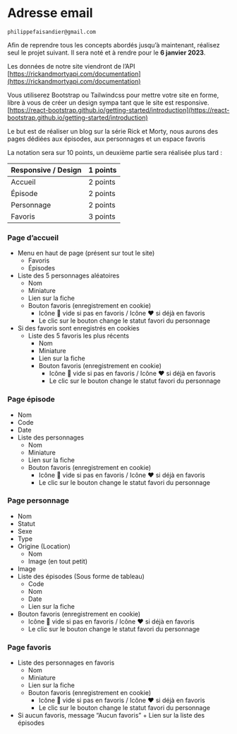 # Adresse email 
`philippefaisandier@gmail.com`


Afin de reprendre tous les concepts abordés jusqu’à maintenant, réalisez seul le projet suivant. Il sera noté et à rendre pour le **6 janvier 2023**.

Les données de notre site viendront de l’API [https://rickandmortyapi.com/documentation](https://rickandmortyapi.com/documentation)

Vous utiliserez Bootstrap ou Tailwindcss pour mettre votre site en forme, libre à vous de créer un design sympa tant que le site est responsive. [https://react-bootstrap.github.io/getting-started/introduction](https://react-bootstrap.github.io/getting-started/introduction)

Le but est de réaliser un blog sur la série Rick et Morty, nous aurons des pages dédiées aux épisodes, aux personnages et un espace favoris

La notation sera sur 10 points, un deuxième partie sera réalisée plus tard :

| Responsive / Design | 1 points |
|---------------------|----------|
| Accueil             | 2 points |
| Épisode             | 2 points |
| Personnage          | 2 points |
| Favoris             | 3 points |

### Page d’accueil

- Menu en haut de page (présent sur tout le site)
    - Favoris
    - Épisodes
- Liste des 5 personnages aléatoires
    - Nom
    - Miniature
    - Lien sur la fiche
    - Bouton favoris (enregistrement en cookie)
        - Icône 🤍 vide si pas en favoris / Icône ❤️ si déjà en favoris
        - Le clic sur le bouton change le statut favori du personnage
- Si des favoris sont enregistrés en cookies
    - Liste des 5 favoris les plus récents
        - Nom
        - Miniature
        - Lien sur la fiche
        - Bouton favoris (enregistrement en cookie)
            - Icône 🤍 vide si pas en favoris / Icône ❤️ si déjà en favoris
            - Le clic sur le bouton change le statut favori du personnage

### Page épisode

- Nom
- Code
- Date
- Liste des personnages
    - Nom
    - Miniature
    - Lien sur la fiche
    - Bouton favoris (enregistrement en cookie)
        - Icône 🤍 vide si pas en favoris / Icône ❤️ si déjà en favoris
        - Le clic sur le bouton change le statut favori du personnage

### Page personnage

- Nom
- Statut
- Sexe
- Type
- Origine (Location)
    - Nom
    - Image (en tout petit)
- Image
- Liste des épisodes (Sous forme de tableau)
    - Code
    - Nom
    - Date
    - Lien sur la fiche
- Bouton favoris (enregistrement en cookie)
    - Icône 🤍 vide si pas en favoris / Icône ❤️ si déjà en favoris
    - Le clic sur le bouton change le statut favori du personnage

### Page favoris

- Liste des personnages en favoris
    - Nom
    - Miniature
    - Lien sur la fiche
    - Bouton favoris (enregistrement en cookie)
        - Icône 🤍 vide si pas en favoris / Icône ❤️ si déjà en favoris
        - Le clic sur le bouton change le statut favori du personnage
- Si aucun favoris, message “Aucun favoris” + Lien sur la liste des épisodes
